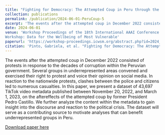 ```yaml
---
title: "Fighting for Democracy: The Attempted Coup in Peru through the lens of TikTok"
collection: publications
permalink: /publication/2024-06-01-PeruCoup-5
excerpt: 'The events after the attempted coup in December 2022 consisted of protests in response to the decades of corruption within the Peruvian government. Several groups in underrepresented areas convened and exercised their right to protest and voice their opinion on social media. In reaction to the nationwide protests, clashes between the police and citizens led to numerous casualties. In this paper, we present a dataset of 43,697 TikTok video metadata published between November 20, 2022, and March 1, 2023, on the aftereffects of the attempted coup by former President Pedro Castillo. We further analyze the content within the metadata to gain insight into the discourse and reaction to the political crisis. The dataset will serve as a contributing source to motivate analyses that can benefit underrepresented groups in Peru.'
date: 2024-06-01
venue: 'Workshop Proceedings of the 18th International AAAI Conference on Web and Social Media
Workshop: Data for the Wellbeing of Most Vulnerable'
paperurl: 'https://workshop-proceedings.icwsm.org/abstract.php?id=2024_28'
citation: 'Pinto, Gabriela, et al. "Fighting for Democracy: The Attempted Coup in Peru through the lens of TikTok." (2024).'
---
```

The events after the attempted coup in December 2022 consisted of protests in response to the decades of corruption within the Peruvian government. Several groups in underrepresented areas convened and exercised their right to protest and voice their opinion on social media. In reaction to the nationwide protests, clashes between the police and citizens led to numerous casualties. In this paper, we present a dataset of 43,697 TikTok video metadata published between November 20, 2022, and March 1, 2023, on the aftereffects of the attempted coup by former President Pedro Castillo. We further analyze the content within the metadata to gain insight into the discourse and reaction to the political crisis. The dataset will serve as a contributing source to motivate analyses that can benefit underrepresented groups in Peru.

[Download paper here](http://gabbypinto.github.io/files/PeruCoup.pdf)

<!-- <a href="username.github.io/folder/document.pdf" target="_blank">PDF.</a> -->
<!-- Recommended citation: A. Atchison, G. Pinto, A. Woodward, E. Stevens, D. Dixon and E. Linstead, "Classifying Challenging Behaviors in Autism Spectrum Disorder with Word Embeddings," 2021 20th IEEE International Conference on Machine Learning and Applications (ICMLA), 2021, pp. 1325-1332, doi: 10.1109/ICMLA52953.2021.00215. -->
